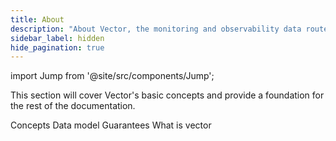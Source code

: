 ```yaml
---
title: About
description: "About Vector, the monitoring and observability data router"
sidebar_label: hidden
hide_pagination: true
---
```




import Jump from '@site/src/components/Jump';

This section will cover Vector's basic concepts and provide a foundation
for the rest of the documentation.

<Jump to="/docs/about/concepts/">Concepts</Jump>
<Jump to="/docs/about/data-model/">Data model</Jump>
<Jump to="/docs/about/guarantees/">Guarantees</Jump>
<Jump to="/docs/about/what-is-vector/">What is vector</Jump>


